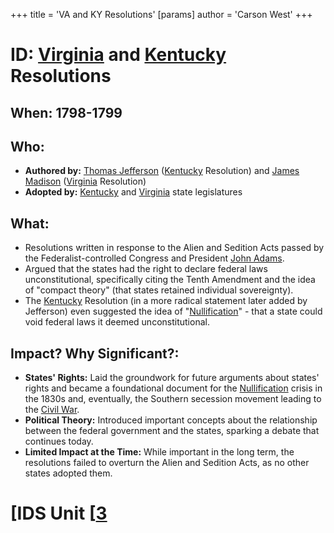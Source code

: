 +++
 title = 'VA and KY Resolutions'
[params]
	author = 'Carson West'
+++
# ID: [Virginia](./../virginia/) and [Kentucky](./../kentucky/) Resolutions 
## When: 1798-1799
## Who: 
- **Authored by:** [Thomas Jefferson](./../thomas-jefferson/) ([Kentucky](./../kentucky/) Resolution) and [James Madison](./../james-madison/) ([Virginia](./../virginia/) Resolution)
- **Adopted by:**  [Kentucky](./../kentucky/) and [Virginia](./../virginia/) state legislatures 

## What:
- Resolutions written in response to the Alien and Sedition Acts passed by the Federalist-controlled Congress and President [John Adams](./../john-adams/).  
- Argued that the states had the right to declare federal laws unconstitutional, specifically citing the Tenth Amendment and the idea of "compact theory" (that states retained individual sovereignty).
- The [Kentucky](./../kentucky/) Resolution (in a more radical statement later added by Jefferson) even suggested the idea of "[Nullification](./../nullification/)" -  that a state could void federal laws it deemed unconstitutional. 

## Impact? Why Significant?: 
- **States' Rights:**  Laid the groundwork for future arguments about states' rights and became a foundational document for the [Nullification](./../nullification/) crisis in the 1830s and, eventually, the Southern secession movement leading to the [Civil War](./../civil-war/). 
- **Political Theory:**  Introduced important concepts about the relationship between the federal government and the states, sparking a debate that continues today. 
- **Limited Impact at the Time:** While important in the long term, the resolutions failed to overturn the Alien and Sedition Acts, as no other states adopted them. 

# [IDS Unit [[3](./../ids-unit-[[3/)